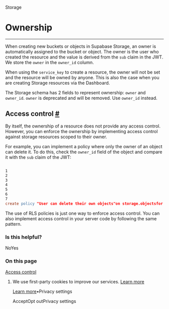 Storage

# Ownership

* * *

When creating new buckets or objects in Supabase Storage, an owner is automatically assigned to the bucket or object. The owner is the user who created the resource and the value is derived from the `sub` claim in the JWT.
We store the `owner` in the `owner_id` column.

When using the `service_key` to create a resource, the owner will not be set and the resource will be owned by anyone. This is also the case when you are creating Storage resources via the Dashboard.

The Storage schema has 2 fields to represent ownership: `owner` and `owner_id`. `owner` is deprecated and will be removed. Use `owner_id` instead.

## Access control [\#](https://supabase.com/docs/guides/storage/security/ownership\#access-control)

By itself, the ownership of a resource does not provide any access control. However, you can enforce the ownership by implementing access control against storage resources scoped to their owner.

For example, you can implement a policy where only the owner of an object can delete it. To do this, check the `owner_id` field of the object and compare it with the `sub` claim of the JWT:

```flex

1
2
3
4
5
6
7
create policy "User can delete their own objects"on storage.objectsfor deleteto authenticatedusing (    owner_id = (select auth.uid()));
```

The use of RLS policies is just one way to enforce access control. You can also implement access control in your server code by following the same pattern.

### Is this helpful?

NoYes

### On this page

[Access control](https://supabase.com/docs/guides/storage/security/ownership#access-control)

1. We use first-party cookies to improve our services. [Learn more](https://supabase.com/privacy#8-cookies-and-similar-technologies-used-on-our-european-services)



   [Learn more](https://supabase.com/privacy#8-cookies-and-similar-technologies-used-on-our-european-services)•Privacy settings





   AcceptOpt outPrivacy settings